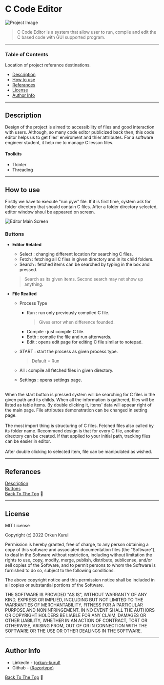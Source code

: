 # C Code Editor
![Project Image](https://user-images.githubusercontent.com/55176611/161594144-96af0d5f-5505-4014-8962-e82fb67c211b.png)


> C Code Editor is a system that allow user to run, compile and edit the C based code with GUI supported program.

---

### Table of Contents
Location of project referance destinations.

- [Description](#description)
- [How to use](#how-to-use)
- [Referances](#referances)
- [License](#license)
- [Author Info](#author-info)

---

## Description

Design of the project is aimed to accessibility of files and good interaction with users. Although, so many code editor publicized back then, this code editor helps us to get files' enviroment and thier attributes. For a software engineer student, it help me to manage C lesson files.

#### Toolkits
- Tkinter
- Threading

---

## How to use
Firstly we have to execute "run.pyw" file. If it is first time, system ask for folder directory that should contain C files. After a folder directory selected, editor window shoul be appeared on screen.

![Editor Main Screen](https://user-images.githubusercontent.com/55176611/161594204-6a05ed79-6996-4704-a6f8-19e21c56a3f3.png)


### Buttons
- **Editor Related**
    - Select : changing different location for searching C files.
    - Fetch : fetching all C files in given directory and in its child folders.
    - Search : fetched items can be searched by typing in the box and pressed.
    > Search as its given items. Second search may not show up anything.

- **File Realted**
    - Process Type
        - Run : run only previously compiled C file.
            > Gives error when difference founded.
        - Compile : just compile C file.
        - Both : compile the file and run afterwards.
        - Edit : opens edit page for editing C file similar to notepad.
    
    - START : start the process as given process type.
        > Default = Run
    - All : compile all fetched files in given directory.
    - Settings : opens settings page.

<br />
When the start button is pressed system will be searching for C files in the given path and its childs. When all the information is gathered, files will be listed as table items. By double clicking it, items' data will appear right of the main page. File attributes demonstration can be changed in setting page.
<br />
<br />
The most import thing is structuring of C files. Fetched files also called by its folder name. Recommend design is that for every C file, another directory can be created. If that applied to your initial path, tracking files can be easier in editor.
<br />
<br />
After double clicking to selected item, file can be manipulated as wished.

---

## Referances
[Description](#description) <br />
[Buttons](#buttons) <br />
[Back To The Top](#c-code-editor) 🔺

---

## License

MIT License

Copyright (c) 2022 Orkun Kurul

Permission is hereby granted, free of charge, to any person obtaining a copy
of this software and associated documentation files (the "Software"), to deal
in the Software without restriction, including without limitation the rights
to use, copy, modify, merge, publish, distribute, sublicense, and/or sell
copies of the Software, and to permit persons to whom the Software is
furnished to do so, subject to the following conditions:

The above copyright notice and this permission notice shall be included in all
copies or substantial portions of the Software.

THE SOFTWARE IS PROVIDED "AS IS", WITHOUT WARRANTY OF ANY KIND, EXPRESS OR
IMPLIED, INCLUDING BUT NOT LIMITED TO THE WARRANTIES OF MERCHANTABILITY,
FITNESS FOR A PARTICULAR PURPOSE AND NONINFRINGEMENT. IN NO EVENT SHALL THE
AUTHORS OR COPYRIGHT HOLDERS BE LIABLE FOR ANY CLAIM, DAMAGES OR OTHER
LIABILITY, WHETHER IN AN ACTION OF CONTRACT, TORT OR OTHERWISE, ARISING FROM,
OUT OF OR IN CONNECTION WITH THE SOFTWARE OR THE USE OR OTHER DEALINGS IN THE
SOFTWARE.

---

## Author Info

 - LinkedIn - [(orkun-kurul)]("https://www.linkedin.com/in/orkun-kurul/")
 - Github - [(Razortype)]("https://github.com/Razortype")

 [Back To The Top](#c-code-editor) 🔺

